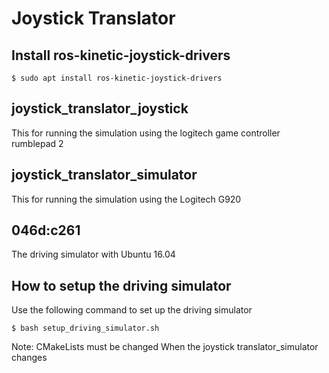 # Joystick Translator

## Install ros-kinetic-joystick-drivers

```
$ sudo apt install ros-kinetic-joystick-drivers
```
## joystick_translator_joystick

This for running the simulation using the logitech game controller rumblepad 2

## joystick_translator_simulator 

This for running the simulation using the Logitech G920 

## 046d:c261 

The driving simulator with Ubuntu 16.04 

## How to setup the driving simulator

Use the following command to set up the driving simulator
```
$ bash setup_driving_simulator.sh
```
Note: CMakeLists must be changed When the joystick translator_simulator changes
